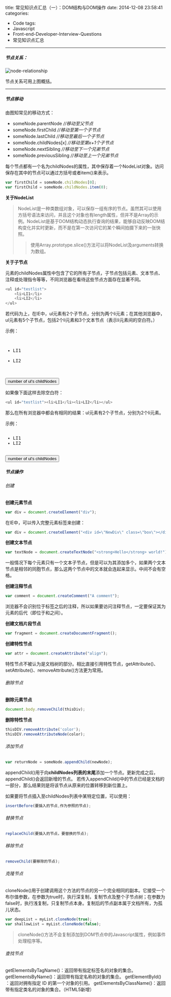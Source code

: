 title: 常见知识点汇总（一）：DOM结构与DOM操作
date: 2014-12-08 23:58:41
categories:
  - Code
tags:
  - Javascript
  - Front-end-Developer-Interview-Questions
  - 常见知识点汇总
---

##### 节点关系：

<!-- more -->

![node-relationship](http://my404forest.qiniudn.com/node-relationship.png)

节点关系可用上图概括。

***

##### 节点移动

由图知常见的移动方式：

* someNode.parentNode	_//移动至父节点_
* someNode.firstChild	_//移动至第一个子节点_
* someNode.lastChild	_//移动至最后一个子节点_
* someNode.childNodes[x]	_//移动至第x+1个子节点_
* someNode.nextSibling	_//移动至下一个兄弟节点_
* someNode.previousSibling	_//移动至上一个兄弟节点_

每个节点都有一个名为childNodes的属性，其中保存着一个NodeList对象。访问保存在其中的节点可以通过方括号或者item()来表示。

``` javascript
var firstChild = someNode.childNodes[0];
var firstChild = someNode.childNodes.item(0);
```

**关于NodeList**

> NodeList是一种类数组对象，可以保存一组有序的节点。虽然其可以使用方括号语法来访问，并且这个对象也有length属性，但并不是Array的示例。NodeList是基于DOM结构动态执行查询的结果，能够自动反映DOM结构变化并实时更新，而不是在第一次访问它的某个瞬间拍摄下来的一张快照。
> > 使用Array.prototype.slice()方法可以将NodeList及arguments转换为数组。

**关于子节点**

元素的childNodes属性中包含了它的所有子节点，子节点包括元素、文本节点、注释或处理指令等等，不同浏览器在看待这些节点方面存在显著不同。

``` javascript
<ul id="testlist">
	<li>LI1</li>
	<li>LI2</li>
</ul>
```
若代码为上，在IE中，ul元素有2个子节点，分别为两个li元素；在其他浏览器中，ul元素有5个子节点，包括2个li元素和3个文本节点（表示li元素间的空白符。）

示例：

<pre>
<ul id="testlist">
<li>LI1</li>
<li>LI2</li>
</ul>
<button onclick = "alert(getElementById('testlist').childNodes.length)">number of ul's childNodes</button>
</pre>


如果像下面这样去除空白符：

``` javascript
<ul id="testlist"><li>LI1</li><li>LI2</li></ul>
```

那么在所有浏览器中都会有相同的结果：ul元素有2个子节点，分别为2个li元素。

示例：

<pre>
<ul id="testlist2"><li>LI1</li><li>LI2</li></ul>
<button onclick = "alert(getElementById('testlist2').childNodes.length)">number of ul's childNodes</button>
</pre>


##### 节点操作


###### 创建

**创建元素节点**
``` javascript
var div = document.createElement("div");
```
在IE中，可以传入完整元素标签来创建：
``` javascript
var div = document.createElement("<div id=\"NewDiv\" class=\"box\"></div>");
```

**创建文本节点**
``` javascript
var textNode = document.createTextNode("<strong>Hello</strong> world!");
```

一般情况下每个元素只有一个文本子节点，但是可以为其添加多个，如果两个文本节点是相邻的同胞节点，那么这两个节点中的文本就会连起来显示。中间不会有空格。

**创建注释节点**
``` javascript
var comment = document.createComment("A comment");
```
浏览器不会识别位于</html>标签之后的注释，所以如果要访问注释节点，一定要保证其为<html>元素的后代（即位于<html>和</html>之间）。

**创建文档片段节点**
``` javascript
var fragment = document.createDocumentFragment();
```
**创建特性节点**
``` javascript
var attr = document.createAttribute("align");
```
特性节点不被认为是文档树的部分。相比直接引用特性节点，getAttribute()、setAttribute()、removeAttribute()方法更为常用。

###### 删除节点

**删除元素节点**
``` javascript
document.body.removeChild(thisDiv);
```

**删除特性节点**
``` javascript
thisDIV.removeAttribute('color'); 
thisDIV.removeAttributeNode(color);
```

###### 添加节点
``` javascript
var returnNode = someNode.appendChild(newNode);
```
appendChild()用于向**childNodes列表的末尾**添加一个节点。更新完成之后，appendChild()会返回新增的节点。
若传入appendChild()中的节点已经是文档的一部分，那么结果则是将该节点从原来的位置转移到新位置上。

如果要将节点插入至childNodes列表中某特定位置，可以使用：
``` javascript
insertBefore(要插入的节点,作为参照的节点);
```

###### 替换节点
``` javascript
replaceChild(要插入的节点，要替换的节点);
```

###### 移除节点
``` javascript
removeChild(要移除的节点);
```

###### 克隆节点
cloneNode()用于创建调用这个方法的节点的另一个完全相同的副本。它接受一个布尔值参数，在参数为true时，执行深复制，复制节点及整个子节点树；在参数为false时，执行浅复制，只复制节点本身。复制后的节点副本属于文档所有，为孤儿状态。
``` javascript
var deepList = myList.cloneNode(true);
var shallowList = myList.cloneNode(false);
```
> cloneNode()方法不会复制添加到DOM节点中的Javascript属性，例如事件处理程序等。

###### 查找节点
getElementsByTagName()：返回带有指定标签名的对象的集合。
getElementsByName()：返回带有指定名称的对象的集合。
getElementById() ：返回对拥有指定 ID 的第一个对象的引用。
getElementsByClassName()：返回带有指定类名的对象的集合。（HTML5新增）
